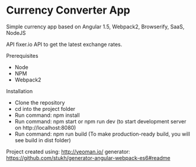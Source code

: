 # Currency Converter App
Simple currency app based on Angular 1.5, Webpack2, Browserify, SaaS, NodeJS

API
fixer.io API to get the latest exchange rates.

Prerequisites
- Node
- NPM
- Webpack2

Installation
- Clone the repository
- cd into the project folder
- Run command: npm install
- Run command: npm start or npm run dev (to start development server on http://localhost:8080)
- Run command: npm run build (To make production-ready build, you will see build in dist folder)


Project created using: http://yeoman.io/
generator: https://github.com/stukh/generator-angular-webpack-es6#readme
